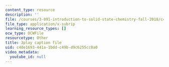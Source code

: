 ```yaml
---
content_type: resource
description: ''
file: /courses/3-091-introduction-to-solid-state-chemistry-fall-2018/c48e1693441a1bddc49bd9c6255cc0a0_xALiVHvc7EU.srt
file_type: application/x-subrip
learning_resource_types: []
ocw_type: OCWFile
resourcetype: Other
title: 3play caption file
uid: c48e1693-441a-1bdd-c49b-d9c6255cc0a0
video_metadata:
  youtube_id: null
---
```

